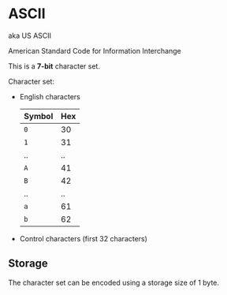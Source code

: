 # ASCII

aka US ASCII

American Standard Code for Information Interchange

This is a **7-bit** character set.

Character set:

* English characters

  | Symbol | Hex |
  |--------|-----|
  | `0`    | 30  |
  | `1`    | 31  |
  | ..     | ..  |
  | `A`    | 41  |
  | `B`    | 42  |
  | ..     | ..  |
  | `a`    | 61  |
  | `b`    | 62  |

* Control characters (first 32 characters)

## Storage
The character set can be encoded using a storage size of 1 byte.
